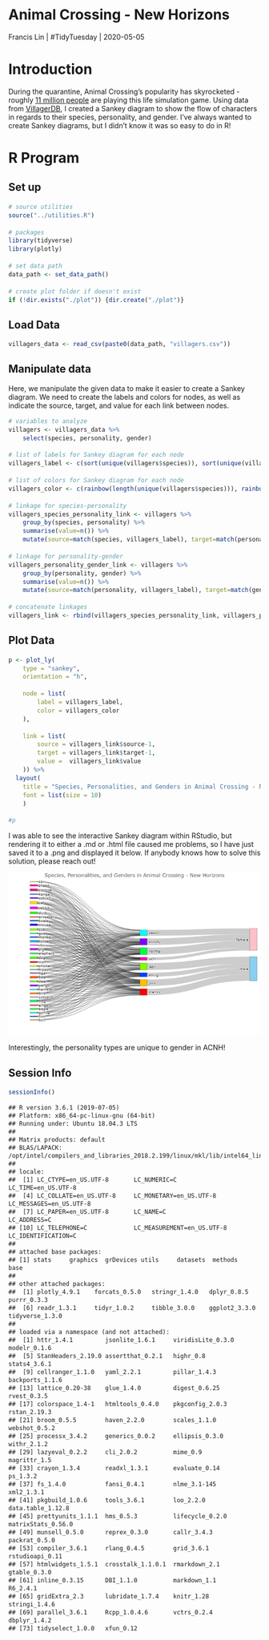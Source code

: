 Animal Crossing - New Horizons
================
Francis Lin | \#TidyTuesday |
2020-05-05

# Introduction

During the quarantine, Animal Crossing’s popularity has skyrocketed -
roughly [11 million
people](https://www.theguardian.com/games/2020/may/13/animal-crossing-new-horizons-nintendo-game-coronavirus)
are playing this life simulation game. Using data from
[VillagerDB](https://github.com/jefflomacy/villagerdb), I created a
Sankey diagram to show the flow of characters in regards to their
species, personality, and gender. I’ve always wanted to create Sankey
diagrams, but I didn’t know it was so easy to do in R\!

# R Program

## Set up

``` r
# source utilities
source("../utilities.R")

# packages
library(tidyverse)
library(plotly)

# set data path
data_path <- set_data_path()

# create plot folder if doesn't exist
if (!dir.exists("./plot")) {dir.create("./plot")}
```

## Load Data

``` r
villagers_data <- read_csv(paste0(data_path, "villagers.csv"))
```

## Manipulate data

Here, we manipulate the given data to make it easier to create a Sankey
diagram. We need to create the labels and colors for nodes, as well as
indicate the source, target, and value for each link between nodes.

``` r
# variables to analyze
villagers <- villagers_data %>% 
    select(species, personality, gender)

# list of labels for Sankey diagram for each node
villagers_label <- c(sort(unique(villagers$species)), sort(unique(villagers$personality)), sort(unique(villagers$gender)))

# list of colors for Sankey diagram for each node
villagers_color <- c(rainbow(length(unique(villagers$species))), rainbow(length(unique(villagers$personality))), "#FFC0CB", "#89cff0")

# linkage for species-personality
villagers_species_personality_link <- villagers %>%
    group_by(species, personality) %>%
    summarise(value=n()) %>%
    mutate(source=match(species, villagers_label), target=match(personality, villagers_label))

# linkage for personality-gender
villagers_personality_gender_link <- villagers %>%
    group_by(personality, gender) %>%
    summarise(value=n()) %>%
    mutate(source=match(personality, villagers_label), target=match(gender, villagers_label))

# concatenate linkages
villagers_link <- rbind(villagers_species_personality_link, villagers_personality_gender_link)
```

## Plot Data

``` r
p <- plot_ly(
    type = "sankey",
    orientation = "h",

    node = list(
        label = villagers_label, 
        color = villagers_color
    ),

    link = list(
        source = villagers_link$source-1,
        target = villagers_link$target-1,
        value =  villagers_link$value
    )) %>% 
  layout(
    title = "Species, Personalities, and Genders in Animal Crossing - New Horizons",
    font = list(size = 10)
    )

#p
```

I was able to see the interactive Sankey diagram within RStudio, but
rendering it to either a .md or .html file caused me problems, so I have
just saved it to a .png and displayed it below. If anybody knows how to
solve this solution, please reach out\!

![ANCH Sankey Diagram](plot/plot_2020-05-05.png)

Interestingly, the personality types are unique to gender in ACNH\!

## Session Info

``` r
sessionInfo()
```

    ## R version 3.6.1 (2019-07-05)
    ## Platform: x86_64-pc-linux-gnu (64-bit)
    ## Running under: Ubuntu 18.04.3 LTS
    ## 
    ## Matrix products: default
    ## BLAS/LAPACK: /opt/intel/compilers_and_libraries_2018.2.199/linux/mkl/lib/intel64_lin/libmkl_gf_lp64.so
    ## 
    ## locale:
    ##  [1] LC_CTYPE=en_US.UTF-8       LC_NUMERIC=C               LC_TIME=en_US.UTF-8       
    ##  [4] LC_COLLATE=en_US.UTF-8     LC_MONETARY=en_US.UTF-8    LC_MESSAGES=en_US.UTF-8   
    ##  [7] LC_PAPER=en_US.UTF-8       LC_NAME=C                  LC_ADDRESS=C              
    ## [10] LC_TELEPHONE=C             LC_MEASUREMENT=en_US.UTF-8 LC_IDENTIFICATION=C       
    ## 
    ## attached base packages:
    ## [1] stats     graphics  grDevices utils     datasets  methods   base     
    ## 
    ## other attached packages:
    ##  [1] plotly_4.9.1    forcats_0.5.0   stringr_1.4.0   dplyr_0.8.5     purrr_0.3.3    
    ##  [6] readr_1.3.1     tidyr_1.0.2     tibble_3.0.0    ggplot2_3.3.0   tidyverse_1.3.0
    ## 
    ## loaded via a namespace (and not attached):
    ##  [1] httr_1.4.1         jsonlite_1.6.1     viridisLite_0.3.0  modelr_0.1.6      
    ##  [5] StanHeaders_2.19.0 assertthat_0.2.1   highr_0.8          stats4_3.6.1      
    ##  [9] cellranger_1.1.0   yaml_2.2.1         pillar_1.4.3       backports_1.1.6   
    ## [13] lattice_0.20-38    glue_1.4.0         digest_0.6.25      rvest_0.3.5       
    ## [17] colorspace_1.4-1   htmltools_0.4.0    pkgconfig_2.0.3    rstan_2.19.3      
    ## [21] broom_0.5.5        haven_2.2.0        scales_1.1.0       webshot_0.5.2     
    ## [25] processx_3.4.2     generics_0.0.2     ellipsis_0.3.0     withr_2.1.2       
    ## [29] lazyeval_0.2.2     cli_2.0.2          mime_0.9           magrittr_1.5      
    ## [33] crayon_1.3.4       readxl_1.3.1       evaluate_0.14      ps_1.3.2          
    ## [37] fs_1.4.0           fansi_0.4.1        nlme_3.1-145       xml2_1.3.1        
    ## [41] pkgbuild_1.0.6     tools_3.6.1        loo_2.2.0          data.table_1.12.8 
    ## [45] prettyunits_1.1.1  hms_0.5.3          lifecycle_0.2.0    matrixStats_0.56.0
    ## [49] munsell_0.5.0      reprex_0.3.0       callr_3.4.3        packrat_0.5.0     
    ## [53] compiler_3.6.1     rlang_0.4.5        grid_3.6.1         rstudioapi_0.11   
    ## [57] htmlwidgets_1.5.1  crosstalk_1.1.0.1  rmarkdown_2.1      gtable_0.3.0      
    ## [61] inline_0.3.15      DBI_1.1.0          markdown_1.1       R6_2.4.1          
    ## [65] gridExtra_2.3      lubridate_1.7.4    knitr_1.28         stringi_1.4.6     
    ## [69] parallel_3.6.1     Rcpp_1.0.4.6       vctrs_0.2.4        dbplyr_1.4.2      
    ## [73] tidyselect_1.0.0   xfun_0.12

